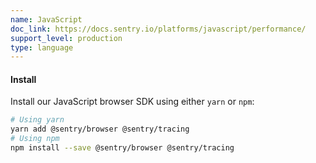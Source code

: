 ```yaml
---
name: JavaScript
doc_link: https://docs.sentry.io/platforms/javascript/performance/
support_level: production
type: language
---
```


#### Install

Install our JavaScript browser SDK using either `yarn` or `npm`:

```bash {tabTitle: ESM}
# Using yarn
yarn add @sentry/browser @sentry/tracing
# Using npm
npm install --save @sentry/browser @sentry/tracing
```
